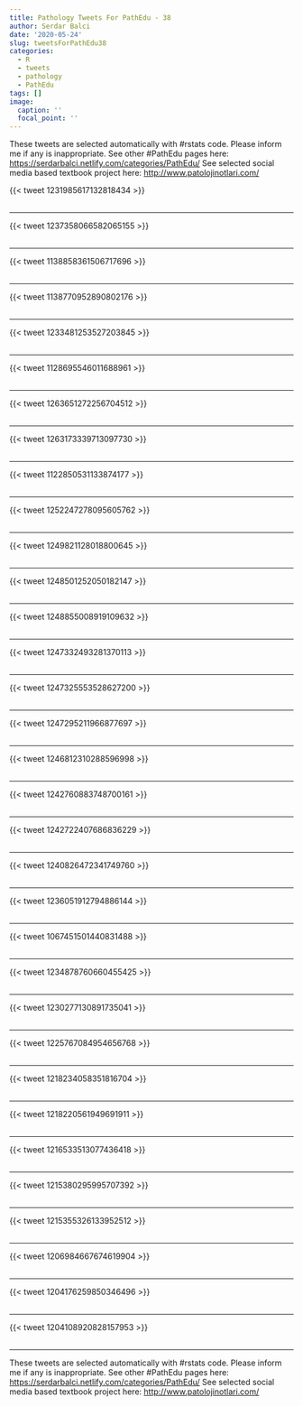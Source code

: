 ```yaml
---
title: Pathology Tweets For PathEdu - 38
author: Serdar Balci
date: '2020-05-24'
slug: tweetsForPathEdu38
categories:
  - R
  - tweets
  - pathology
  - PathEdu
tags: []
image:
  caption: ''
  focal_point: ''
---
```



These tweets are selected automatically with #rstats code. Please inform me if any is inappropriate.
See other #PathEdu pages here: https://serdarbalci.netlify.com/categories/PathEdu/ 
See selected social media based textbook project here: http://www.patolojinotlari.com/

{{< tweet 1231985617132818434 >}}
<br>
<br>
<hr>
{{< tweet 1237358066582065155 >}}
<br>
<br>
<hr>
{{< tweet 1138858361506717696 >}}
<br>
<br>
<hr>
{{< tweet 1138770952890802176 >}}
<br>
<br>
<hr>
{{< tweet 1233481253527203845 >}}
<br>
<br>
<hr>
{{< tweet 1128695546011688961 >}}
<br>
<br>
<hr>
{{< tweet 1263651272256704512 >}}
<br>
<br>
<hr>
{{< tweet 1263173339713097730 >}}
<br>
<br>
<hr>
{{< tweet 1122850531133874177 >}}
<br>
<br>
<hr>
{{< tweet 1252247278095605762 >}}
<br>
<br>
<hr>
{{< tweet 1249821128018800645 >}}
<br>
<br>
<hr>
{{< tweet 1248501252050182147 >}}
<br>
<br>
<hr>
{{< tweet 1248855008919109632 >}}
<br>
<br>
<hr>
{{< tweet 1247332493281370113 >}}
<br>
<br>
<hr>
{{< tweet 1247325553528627200 >}}
<br>
<br>
<hr>
{{< tweet 1247295211966877697 >}}
<br>
<br>
<hr>
{{< tweet 1246812310288596998 >}}
<br>
<br>
<hr>
{{< tweet 1242760883748700161 >}}
<br>
<br>
<hr>
{{< tweet 1242722407686836229 >}}
<br>
<br>
<hr>
{{< tweet 1240826472341749760 >}}
<br>
<br>
<hr>
{{< tweet 1236051912794886144 >}}
<br>
<br>
<hr>
{{< tweet 1067451501440831488 >}}
<br>
<br>
<hr>
{{< tweet 1234878760660455425 >}}
<br>
<br>
<hr>
{{< tweet 1230277130891735041 >}}
<br>
<br>
<hr>
{{< tweet 1225767084954656768 >}}
<br>
<br>
<hr>
{{< tweet 1218234058351816704 >}}
<br>
<br>
<hr>
{{< tweet 1218220561949691911 >}}
<br>
<br>
<hr>
{{< tweet 1216533513077436418 >}}
<br>
<br>
<hr>
{{< tweet 1215380295995707392 >}}
<br>
<br>
<hr>
{{< tweet 1215355326133952512 >}}
<br>
<br>
<hr>
{{< tweet 1206984667674619904 >}}
<br>
<br>
<hr>
{{< tweet 1204176259850346496 >}}
<br>
<br>
<hr>
{{< tweet 1204108920828157953 >}}
<br>
<br>
<hr>


These tweets are selected automatically with #rstats code. Please inform me if any is inappropriate.
See other #PathEdu pages here: https://serdarbalci.netlify.com/categories/PathEdu/ 
See selected social media based textbook project here: http://www.patolojinotlari.com/
